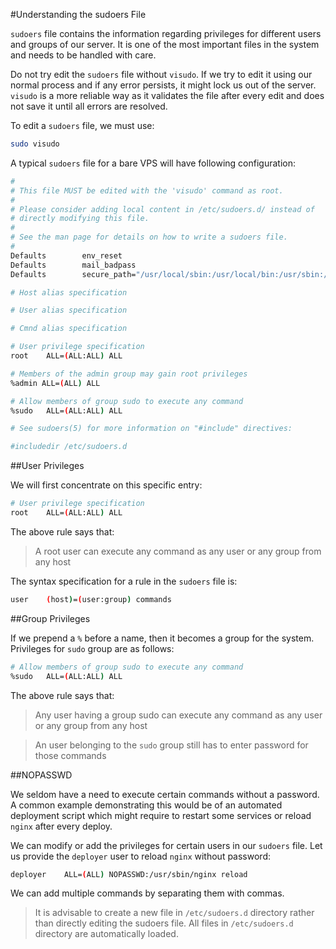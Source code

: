 #Understanding the sudoers File

`sudoers` file contains the information regarding privileges for different users and groups of our server. It is one of the most important files in the system and needs to be handled with care.

Do not try edit the `sudoers` file without `visudo`. If we try to edit it using our normal process and if any error persists, it might lock us out of the server. `visudo` is a more reliable way as it validates the file after every edit and does not save it until all errors are resolved.

To edit a `sudoers` file, we must use:

```bash
sudo visudo
```

A typical `sudoers` file for a bare VPS will have following configuration:

```bash
#
# This file MUST be edited with the 'visudo' command as root.
#
# Please consider adding local content in /etc/sudoers.d/ instead of
# directly modifying this file.
#
# See the man page for details on how to write a sudoers file.
#
Defaults        env_reset
Defaults        mail_badpass
Defaults        secure_path="/usr/local/sbin:/usr/local/bin:/usr/sbin:/usr/bin:/sbin:/bin:/snap/bin"

# Host alias specification

# User alias specification

# Cmnd alias specification

# User privilege specification
root    ALL=(ALL:ALL) ALL

# Members of the admin group may gain root privileges
%admin ALL=(ALL) ALL

# Allow members of group sudo to execute any command
%sudo   ALL=(ALL:ALL) ALL

# See sudoers(5) for more information on "#include" directives:

#includedir /etc/sudoers.d
```

##User Privileges

We will first concentrate on this specific entry:

```bash
# User privilege specification
root    ALL=(ALL:ALL) ALL
```

The above rule says that:

>A root user can execute any command as any user or any group from any host

The syntax specification for a rule in the `sudoers` file is:

```bash
user    (host)=(user:group) commands
```

##Group Privileges

If we prepend a `%` before a name, then it becomes a group for the system. Privileges for `sudo` group are as follows:

```bash
# Allow members of group sudo to execute any command
%sudo   ALL=(ALL:ALL) ALL
```

The above rule says that:

>Any user having a group sudo can execute any command as any user or any group from any host

>An user belonging to the `sudo` group still has to enter password for those commands

##NOPASSWD

We seldom have a need to execute certain commands without a password. A common example demonstrating this would be of an automated deployment script which might require to restart some services or reload `nginx` after every deploy.

We can modify or add the privileges for certain users in our `sudoers` file. Let us provide the `deployer` user to reload `nginx` without password:

```bash
deployer    ALL=(ALL) NOPASSWD:/usr/sbin/nginx reload
```

We can add multiple commands by separating them with commas.

>It is advisable to create a new file in `/etc/sudoers.d` directory rather than directly editing the sudoers file. All files in `/etc/sudoers.d` directory are automatically loaded.


